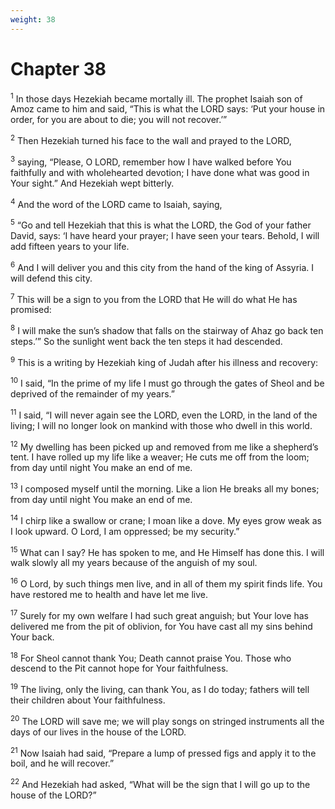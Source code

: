 ```yaml
---
weight: 38
---
```


# Chapter 38

<sup>1</sup> In those days Hezekiah became mortally ill. The prophet Isaiah son of Amoz came to him and said, “This is what the LORD says: ‘Put your house in order, for you are about to die; you will not recover.’” 

<sup>2</sup> Then Hezekiah turned his face to the wall and prayed to the LORD, 

<sup>3</sup> saying, “Please, O LORD, remember how I have walked before You faithfully and with wholehearted devotion; I have done what was good in Your sight.” And Hezekiah wept bitterly. 

<sup>4</sup> And the word of the LORD came to Isaiah, saying, 

<sup>5</sup> “Go and tell Hezekiah that this is what the LORD, the God of your father David, says: ‘I have heard your prayer; I have seen your tears. Behold, I will add fifteen years to your life. 

<sup>6</sup> And I will deliver you and this city from the hand of the king of Assyria. I will defend this city. 

<sup>7</sup> This will be a sign to you from the LORD that He will do what He has promised: 

<sup>8</sup> I will make the sun’s shadow that falls on the stairway of Ahaz go back ten steps.’” So the sunlight went back the ten steps it had descended. 

<sup>9</sup> This is a writing by Hezekiah king of Judah after his illness and recovery: 

<sup>10</sup> I said, “In the prime of my life I must go through the gates of Sheol and be deprived of the remainder of my years.” 

<sup>11</sup> I said, “I will never again see the LORD, even the LORD, in the land of the living; I will no longer look on mankind with those who dwell in this world. 

<sup>12</sup> My dwelling has been picked up and removed from me like a shepherd’s tent. I have rolled up my life like a weaver; He cuts me off from the loom; from day until night You make an end of me. 

<sup>13</sup> I composed myself until the morning. Like a lion He breaks all my bones; from day until night You make an end of me. 

<sup>14</sup> I chirp like a swallow or crane; I moan like a dove. My eyes grow weak as I look upward. O Lord, I am oppressed; be my security.” 

<sup>15</sup> What can I say? He has spoken to me, and He Himself has done this. I will walk slowly all my years because of the anguish of my soul. 

<sup>16</sup> O Lord, by such things men live, and in all of them my spirit finds life. You have restored me to health and have let me live. 

<sup>17</sup> Surely for my own welfare I had such great anguish; but Your love has delivered me from the pit of oblivion, for You have cast all my sins behind Your back. 

<sup>18</sup> For Sheol cannot thank You; Death cannot praise You. Those who descend to the Pit cannot hope for Your faithfulness. 

<sup>19</sup> The living, only the living, can thank You, as I do today; fathers will tell their children about Your faithfulness. 

<sup>20</sup> The LORD will save me; we will play songs on stringed instruments all the days of our lives in the house of the LORD. 

<sup>21</sup> Now Isaiah had said, “Prepare a lump of pressed figs and apply it to the boil, and he will recover.” 

<sup>22</sup> And Hezekiah had asked, “What will be the sign that I will go up to the house of the LORD?” 


